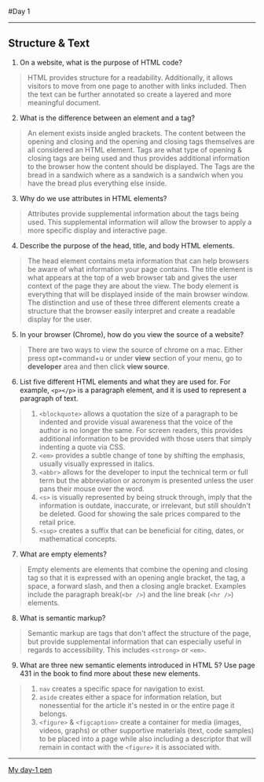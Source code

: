 #Day 1
****

## Structure & Text

1.  On a website, what is the purpose of HTML code?
> HTML provides structure for a readability. Additionally, it allows visitors to move from one page to another with links included. Then the text can be further annotated so create a layered and more meaningful document.


2.  What is the difference between an element and a tag?
> An element exists inside angled brackets. The content between the opening and closing and the opening and closing tags themselves are all considered an HTML element. Tags are what type of opening & closing tags are being used and thus provides additional information to the browser how the content should be displayed. The Tags are the bread in a sandwich where as a sandwich is a sandwich when you have the bread plus everything else inside.


3.  Why do we use attributes in HTML elements?
> Attributes provide supplemental information about the tags being used. This supplemental information will allow the browser to apply a more specific display and interactive page.


4.  Describe the purpose of the head, title, and body HTML elements.
> The head element contains meta information that can help browsers be aware of what information your page contains. The title element is what appears at the top of a web browser tab and gives the user context of the page they are about the view. The body element is everything that will be displayed inside of the main browser window. The distinction and use of these three different elements create a structure that the browser easily interpret and create a readable display for the user.


5.  In your browser (Chrome), how do you view the source of a website?
> There are two ways to view the source of chrome on a mac. Either press opt+command+u or under __view__ section of your menu, go to __developer__ area and then click __view source__.


6.  List five different HTML elements and what they are used for. For example, `<p></p>` is a paragraph element, and it is used to represent a paragraph of text.

> 1. `<blockquote>` allows a quotation the size of a paragraph to be indented and provide visual awareness that the voice of the author is no longer the same. For screen readers, this provides additional information to be provided with those users that simply indenting a quote via CSS.
> 2. `<em>` provides a subtle change of tone by shifting the emphasis, usually visually expressed in italics.
> 3. `<abbr>` allows for the developer to input the technical term or full term but the abbreviation or acronym is presented unless the user pans their mouse over the word.
> 4. `<s>` is visually represented by being struck through, imply that the information is outdate, inaccurate, or irrelevant, but still shouldn't be deleted. Good for showing the sale prices compared to the retail price.
> 5. `<sup>` creates a suffix that can be beneficial for citing, dates, or mathematical concepts.


7.  What are empty elements?
> Empty elements are elements that combine the opening and closing tag so that it is expressed with an opening angle bracket, the tag, a space, a forward slash, and then a closing angle bracket.
> Examples include the paragraph break(`<br />`) and the line break (`<hr />`) elements.

8.  What is semantic markup?
> Semantic markup are tags that don't affect the structure of the page, but provide supplemental information that can especially useful in regards to accessibility. This includes `<strong>` or `<em>`.


9.  What are three new semantic elements introduced in HTML 5? Use page 431 in the book to find more about these new elements.
> 1. `nav` creates a specific space for navigation to exist.
> 2. `aside` creates either a space for information relation, but nonessential for the article it's nested in or the entire page it belongs.
> 3. `<figure>` & `<figcaption>` create a container for media (images, videos, graphs) or other supportive materials (text, code samples) to be placed into a page while also including a descriptor that will remain in contact with the `<figure>` it is associated with.

****


[My day-1 pen](https://codepen.io/gaj23-the-sasster/pen/eYZbBdj)
